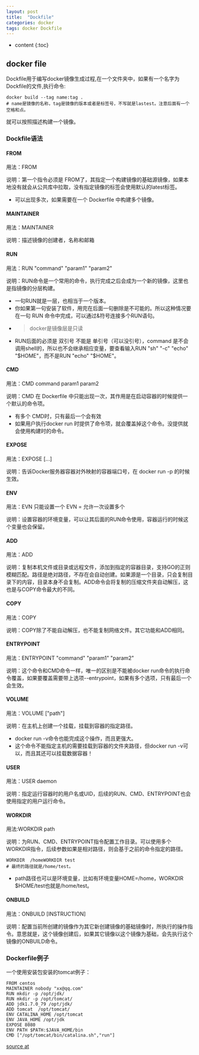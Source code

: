 ```yaml
---
layout: post
title:  "Dockfile"
categories: docker
tags: docker Dockfile
---
```


* content
{:toc}

## docker file 
Dockfile用于编写docker镜像生成过程,在一个文件夹中，如果有一个名字为Dockfile的文件,执行命令:

```shell
docker build --tag name:tag .
# name是镜像的名称，tag是镜像的版本或者是标签号，不写就是lastest。注意后面有一个空格和点。
``` 
就可以按照描述构建一个镜像。





### Dockfile语法 
#### FROM
用法：FROM <image>

说明：第一个指令必须是 FROM了，其指定一个构建镜像的基础源镜像，如果本地没有就会从公共库中拉取，没有指定镜像的标签会使用默认的latest标签。
* 可以出现多次，如果需要在一个 Dockerfile 中构建多个镜像。

#### MAINTAINER
用法：MAINTAINER <name> <email>

说明：描述镜像的创建者，名称和邮箱

#### RUN
用法：RUN "command" "param1" "param2"

说明：RUN命令是一个常用的命令，执行完成之后会成为一个新的镜像，这里也是指镜像的分层构建。
* 一句RUN就是一层，也相当于一个版本。
* 你如果第一句安装了软件，用完在后面一句删除是不可能的。所以这种情况要在一句 RUN 命令中完成，可以通过&符号连接多个RUN语句。
* > docker是镜像层是只读
* RUN后面的必须是 双引号 不能是 单引号（可以没引号），command 是不会调用shell的，所以也不会继承相应变量，要查看输入RUN "sh" "-c" "echo" "$HOME"，而不是RUN "echo" "$HOME"。

#### CMD
用法：CMD command param1 param2

说明：CMD 在 Dockerfile 中只能出现一次，其作用是在启动容器的时候提供一个默认的命令项。
* 有多个 CMD时，只有最后一个会有效
* 如果用户执行docker run 时提供了命令项，就会覆盖掉这个命令。没提供就会使用构建时的命令。

#### EXPOSE
用法：EXPOSE <port> [<port>...]

说明：告诉Docker服务器容器对外映射的容器端口号，在 docker run -p 的时候生效。

#### ENV
用法：EVN <key> <value> 只能设置一个
     EVN <key>=<value> 允许一次设置多个

说明：设置容器的环境变量，可以让其后面的RUN命令使用，容器运行的时候这个变量也会保留。

#### ADD
用法：ADD <src>   <dest>

说明：复制本机文件或目录或远程文件，添加到指定的容器目录，支持GO的正则模糊匹配。路径是绝对路径，不存在会自动创建。如果源是一个目录，只会复制目录下的内容，目录本身不会复制。ADD命令会将复制的压缩文件夹自动解压，这也是与COPY命令最大的不同。

#### COPY
用法：COPY <src> <dest>

说明：COPY除了不能自动解压，也不能复制网络文件。其它功能和ADD相同。

#### ENTRYPOINT
用法：ENTRYPOINT "command" "param1" "param2"

说明：这个命令和CMD命令一样，唯一的区别是不能被docker run命令的执行命令覆盖，如果要覆盖需要带上选项--entrypoint，如果有多个选项，只有最后一个会生效。

#### VOLUME
用法：VOLUME ["path"]

说明：在主机上创建一个挂载，挂载到容器的指定路径。

* docker run -v命令也能完成这个操作，而且更强大。
* 这个命令不能指定主机的需要挂载到容器的文件夹路径，但docker run -v可以，而且其还可以挂载数据容器！

#### USER
用法：USER daemon

说明：指定运行容器时的用户名或UID，后续的RUN、CMD、ENTRYPOINT也会使用指定的用户运行命令。

#### WORKDIR
用法:WORKDIR path

说明：为RUN、CMD、ENTRYPOINT指令配置工作目录。可以使用多个WORKDIR指令，后续参数如果是相对路径，则会基于之前的命令指定的路径。
```shell
WORKDIR  /homeWORKDIR test 
# 最终的路径就是/home/test。
```
* path路径也可以是环境变量，比如有环境变量HOME=/home，WORKDIR $HOME/test也就是/home/test。

#### ONBUILD
用法：ONBUILD [INSTRUCTION]

说明：配置当前所创建的镜像作为其它新创建镜像的基础镜像时，所执行的操作指令。意思就是，这个镜像创建后，如果其它镜像以这个镜像为基础，会先执行这个镜像的ONBUILD命令。

### Dockerfile例子
一个使用安装包安装的tomcat例子：

```shell
FROM centos
MAINTAINER nobody "xx@qq.com"
RUN mkdir -p /opt/jdk/
RUN mkdir -p /opt/tomcat/
ADD jdk1.7.0_79 /opt/jdk/
ADD tomcat  /opt/tomcat/
ENV CATALINA_HOME /opt/tomcat
ENV JAVA_HOME /opt/jdk
EXPOSE 8080
ENV PATH $PATH:$JAVA_HOME/bin
CMD ["/opt/tomcat/bin/catalina.sh","run"]
```

[source at ](https://www.cnblogs.com/lighten/p/6900556.html)